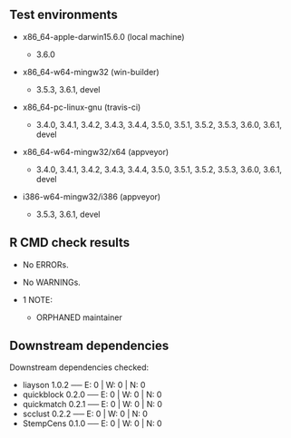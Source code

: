 ## Test environments

  * x86_64-apple-darwin15.6.0 (local machine)
     - 3.6.0

  * x86_64-w64-mingw32 (win-builder)
     - 3.5.3, 3.6.1, devel

  * x86_64-pc-linux-gnu (travis-ci)
     - 3.4.0, 3.4.1, 3.4.2, 3.4.3, 3.4.4, 3.5.0,
       3.5.1, 3.5.2, 3.5.3, 3.6.0, 3.6.1, devel

  * x86_64-w64-mingw32/x64 (appveyor)
     - 3.4.0, 3.4.1, 3.4.2, 3.4.3, 3.4.4, 3.5.0,
       3.5.1, 3.5.2, 3.5.3, 3.6.0, 3.6.1, devel

  * i386-w64-mingw32/i386 (appveyor)
     - 3.5.3, 3.6.1, devel


## R CMD check results

  * No ERRORs.

  * No WARNINGs.

  * 1 NOTE:

    - ORPHANED maintainer


## Downstream dependencies

  Downstream dependencies checked:

  * liayson 1.0.2          ── E: 0     | W: 0     | N: 0                              
  * quickblock 0.2.0       ── E: 0     | W: 0     | N: 0                              
  * quickmatch 0.2.1       ── E: 0     | W: 0     | N: 0                              
  * scclust 0.2.2          ── E: 0     | W: 0     | N: 0                              
  * StempCens 0.1.0        ── E: 0     | W: 0     | N: 0  
